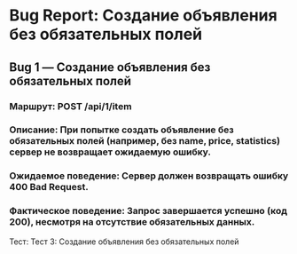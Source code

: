 # Bug Report: Создание объявления без обязательных полей

## Bug 1 — Создание объявления без обязательных полей
### Маршрут: POST /api/1/item
### Описание: При попытке создать объявление без обязательных полей (например, без name, price, statistics) сервер не возвращает ожидаемую ошибку.
### Ожидаемое поведение: Сервер должен возвращать ошибку 400 Bad Request.
### Фактическое поведение: Запрос завершается успешно (код 200), несмотря на отсутствие обязательных данных.
Тест: Тест 3: Создание объявления без обязательных полей


